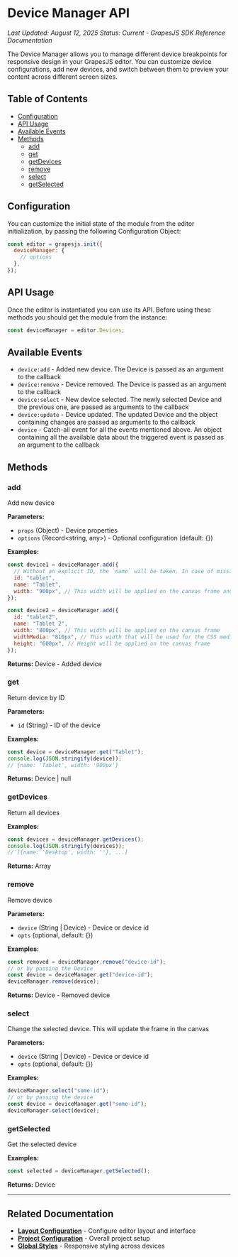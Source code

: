 # Device Manager API

_Last Updated: August 12, 2025_
_Status: Current - GrapesJS SDK Reference Documentation_

The Device Manager allows you to manage different device breakpoints for responsive design in your GrapesJS editor. You can customize device configurations, add new devices, and switch between them to preview your content across different screen sizes.

## Table of Contents

- [Configuration](#configuration)
- [API Usage](#api-usage)
- [Available Events](#available-events)
- [Methods](#methods)
  - [add](#add)
  - [get](#get)
  - [getDevices](#getdevices)
  - [remove](#remove)
  - [select](#select)
  - [getSelected](#getselected)

## Configuration

You can customize the initial state of the module from the editor initialization, by passing the following Configuration Object:

```javascript
const editor = grapesjs.init({
  deviceManager: {
    // options
  },
});
```

## API Usage

Once the editor is instantiated you can use its API. Before using these methods you should get the module from the instance:

```javascript
const deviceManager = editor.Devices;
```

## Available Events

- `device:add` - Added new device. The Device is passed as an argument to the callback
- `device:remove` - Device removed. The Device is passed as an argument to the callback
- `device:select` - New device selected. The newly selected Device and the previous one, are passed as arguments to the callback
- `device:update` - Device updated. The updated Device and the object containing changes are passed as arguments to the callback
- `device` - Catch-all event for all the events mentioned above. An object containing all the available data about the triggered event is passed as an argument to the callback

## Methods

### add

Add new device

**Parameters:**

- `props` (Object) - Device properties
- `options` (Record<string, any>) - Optional configuration (default: {})

**Examples:**

```javascript
const device1 = deviceManager.add({
  // Without an explicit ID, the `name` will be taken. In case of missing `name`, a random ID will be created.
  id: "tablet",
  name: "Tablet",
  width: "900px", // This width will be applied on the canvas frame and for the CSS media
});

const device2 = deviceManager.add({
  id: "tablet2",
  name: "Tablet 2",
  width: "800px", // This width will be applied on the canvas frame
  widthMedia: "810px", // This width that will be used for the CSS media
  height: "600px", // Height will be applied on the canvas frame
});
```

**Returns:** Device - Added device

### get

Return device by ID

**Parameters:**

- `id` (String) - ID of the device

**Examples:**

```javascript
const device = deviceManager.get("Tablet");
console.log(JSON.stringify(device));
// {name: 'Tablet', width: '900px'}
```

**Returns:** Device | null

### getDevices

Return all devices

**Examples:**

```javascript
const devices = deviceManager.getDevices();
console.log(JSON.stringify(devices));
// [{name: 'Desktop', width: ''}, ...]
```

**Returns:** Array<Device>

### remove

Remove device

**Parameters:**

- `device` (String | Device) - Device or device id
- `opts` (optional, default: {})

**Examples:**

```javascript
const removed = deviceManager.remove("device-id");
// or by passing the Device
const device = deviceManager.get("device-id");
deviceManager.remove(device);
```

**Returns:** Device - Removed device

### select

Change the selected device. This will update the frame in the canvas

**Parameters:**

- `device` (String | Device) - Device or device id
- `opts` (optional, default: {})

**Examples:**

```javascript
deviceManager.select("some-id");
// or by passing the device
const device = deviceManager.get("some-id");
deviceManager.select(device);
```

### getSelected

Get the selected device

**Examples:**

```javascript
const selected = deviceManager.getSelected();
```

**Returns:** Device

---

## Related Documentation

- **[Layout Configuration](../03_Configuration/Layout/Configuration_Layout_Overview.md)** - Configure editor layout and interface
- **[Project Configuration](../03_Configuration/Configuration_Projects.md)** - Overall project setup
- **[Global Styles](../03_Configuration/Configuration_Global-Styles.md)** - Responsive styling across devices
